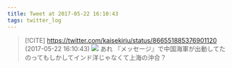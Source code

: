 ```yaml
---
title: Tweet at 2017-05-22 16:10:43
tags: twitter_log
---
```


> [!CITE] https://twitter.com/kaisekiriu/status/866551885376901120 (2017-05-22 16:10:43)
> ![](https://twitter.com/kaisekiriu/status/866551885376901120)
> あれ
> 『メッセージ』で中国海軍が出動してたのってもしかしてインド洋じゃなくて上海の沖合？
